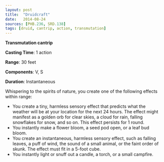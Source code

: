 ```yaml
---
layout: post
title:  "Druidcraft"
date:   2014-08-24
sources: [PHB.236, SRD.138]
tags: [druid, cantrip, action, transmutation]
---
```


**Transmutation cantrip**

**Casting Time**: 1 action

**Range**: 30 feet

**Components**: V, S

**Duration**: Instantaneous

Whispering to the spirits of nature, you create one of the following effects within range:

* You create a tiny, harmless sensory effect that predicts what the weather will be at your location for the next 24 hours. The effect might manifest as a golden orb for clear skies, a cloud for rain, falling snowflakes for snow, and so on. This effect persists for 1 round.
* You instantly make a flower bloom, a seed pod open, or a leaf bud bloom.
* You create an instantaneous, harmless sensory effect, such as falling leaves, a puff of wind, the sound of a small animal, or the faint order of skunk. The effect must fit in a 5-foot cube.
* You instantly light or snuff out a candle, a torch, or a small campfire.
